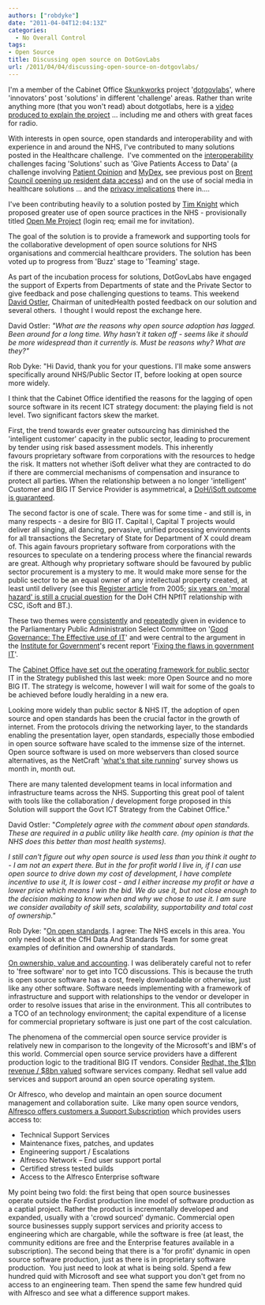 ```yaml
---
authors: ["robdyke"]
date: "2011-04-04T12:04:13Z"
categories:
  - No Overall Control
tags:
- Open Source
title: Discussing open source on DotGovLabs
url: /2011/04/04/discussing-open-source-on-dotgovlabs/
---
```

I'm a member of the Cabinet Office [Skunkworks](http://en.wikipedia.org/wiki/Skunk_Works) project '[dotgovlabs](https://dotgovlabs.direct.gov.uk)', where 'innovators' post 'solutions' in different 'challenge' areas. Rather than write anything more (that you won't read) about dotgotlabs, here is a [video produced to explain the project](http://vimeo.com/21720640) ... including me and others with great faces for radio.

With interests in open source, open standards and interoperability and with experience in and around the NHS, I've contributed to many solutions posted in the Healthcare challenge.  I've commented on the [interoperability](http://www.connectingforhealth.nhs.uk/systemsandservices/interop/making) challenges facing 'Solutions' such as 'Give Patients Access to Data' (a challenge involving [Patient Opinion](http://www.patientopinion.org.uk/) and [MyDex](http://www.mydex.org), see previous post on [Brent Council opening up resident data access](http://www.robdyke.com/noc/2011/03/24/brent-council-to-allow-residents-to-manage-their-personal-data/)) and on the use of social media in healthcare solutions ... and the [privacy implications](http://mmt.me.uk/blog/2010/11/21/nhs-and-tracking/) there in....

I've been contributing heavily to a solution posted by [Tim Knight](http://www.linkedin.com/in/timknight) which proposed greater use of open source practices in the NHS - provisionally titled [Open Me Project](https://dotgovlabs.direct.gov.uk/Page/ViewIdea?ideaid=1293) (login req; email me for invitation).

The goal of the solution is to provide a framework and supporting tools for the collaborative development of open source solutions for NHS organisations and commercial healthcare providers. The solution has been voted up to progress from 'Buzz' stage to 'Teaming' stage.

As part of the incubation process for solutions, DotGovLabs have engaged the support of Experts from Departments of state and the Private Sector to give feedback and pose challenging questions to teams. This weekend [David Ostler](http://www.linkedin.com/profile/view?id=18009701), Chairman of unitedHealth posted feedback on our solution and several others.  I thought I would repost the exchange here.<!--more-->

David Ostler: _"What are the reasons why open source adoption has lagged. Been around for a long time. Why hasn't it taken off - seems like it should be more widespread than it currently is. Must be reasons why? What are they?"_

Rob Dyke: "Hi David, thank you for your questions. I'll make some answers specifically around NHS/Public Sector IT, before looking at open source more widely.

I think that the Cabinet Office identified the reasons for the lagging of open source software in its recent ICT strategy document: the playing field is not level. Two significant factors skew the market.

First, the trend towards ever greater outsourcing has diminished the 'intelligent customer' capacity in the public sector, leading to procurement by tender using risk based assessment models. This inherently favours proprietary software from corporations with the resources to hedge the risk. It matters not whether iSoft deliver what they are contracted to do if there are commercial mechanisms of compensation and insurance to protect all parties. When the relationship between a no longer 'intelligent' Customer and BIG IT Service Provider is asymmetrical, a [DoH/iSoft outcome is guaranteed](http://www.guardian.co.uk/business/2010/mar/31/nhs-software-crisis).

The second factor is one of scale. There was for some time - and still is, in many respects - a desire for BIG IT. Capital I, Capital T projects would deliver all singing, all dancing, pervasive, unified processing environments for all transactions the Secretary of State for Department of X could dream of. This again favours proprietary software from corporations with the resources to speculate on a tendering process where the financial rewards are great. Although why proprietary software should be favoured by public sector procurement is a mystery to me. It would make more sense for the public sector to be an equal owner of any intellectual property created, at least until delivery (see this [Register article](http://www.theregister.co.uk/2005/04/21/moral_hazards_pfi/) from 2005; [six years on 'moral hazard' is still a crucial question](http://blogs.computerworlduk.com/the-tony-collins-blog/2011/03/connelly-stops-short-of-value-for-money-pledge-on-bt-deal/index.htm) for the DoH CfH NPfIT relationship with CSC, iSoft and BT.).

These two themes were [consistently](http://blogs.computerworlduk.com/the-tony-collins-blog/2011/03/my-evidence-to-inquiry-on-government-it-failure/) and [repeatedly](http://www.publications.parliament.uk/pa/cm201011/cmselect/cmpubadm/uc715-ii/uc71501.htm) given in evidence to the Parliamentary Public Administration Select Committee on '[Good Governance: The Effective use of IT](http://www.parliament.uk/business/committees/committees-a-z/commons-select/public-administration-select-committee/news/iq-it/)' and were central to the argument in the [Institute for Government](http://www.instituteforgovernment.org.uk/content/169/fixing-the-flaws-in-government-it)'s recent report '[Fixing the flaws in government IT](http://www.instituteforgovernment.org.uk/publications/23/)'.

The [Cabinet Office have set out the operating framework for public sector](http://www.cabinetoffice.gov.uk/content/government-ict-strategy) IT in the Strategy published this last week: more Open Source and no more BIG IT. The strategy is welcome, however I will wait for some of the goals to be achieved before loudly heralding in a new era.

Looking more widely than public sector & NHS IT, the adoption of open source and open standards has been the crucial factor in the growth of internet. From the protocols driving the networking layer, to the standards enabling the presentation layer, open standards, especially those embodied in open source software have scaled to the immense size of the internet. Open source software is used on more webservers than closed source alternatives, as the NetCraft '[what's that site running](http://news.netcraft.com/archives/category/web-server-survey/)' survey shows us month in, month out.

There are many talented development teams in local information and infrastructure teams across the NHS. Supporting this great pool of talent with tools like the collaboration / development forge proposed in this Solution will support the Govt ICT Strategy from the Cabinet Office."

David Ostler: "_Completely agree with the comment about open standards. These are required in a public utility like health care. (my opinion is that the NHS does this better than most health systems)._

_I still can't figure out why open source is used less than you think it ought to - I am not an expert there. But in the for profit world I live in, if I can use open source to drive down my cost of development, I have complete incentive to use it, It is lower cost - and I either increase my profit or have a lower price which means I win the bid. We do use it, but not close enough to the decision making to know when and why we chose to use it. I am sure we consider availabity of skill sets, scalability, supportability and total cost of ownership."_

Rob Dyke: "<span style="text-decoration: underline;">﻿On open standards</span>. I agree: The NHS excels in this area. You only need look at the CfH Data And Standards Team for some great examples of definition and ownership of standards.

<span style="text-decoration: underline;">On ownership, value and accounting</span>. I was deliberately careful not to refer to 'free software' nor to get into TCO discussions. This is because the truth is open source software has a cost, freely downloadable or otherwise, just like any other software. Software needs implementing with a framework of infrastructure and support with relationships to the vendor or developer in order to resolve issues that arise in the environment. This all contributes to a TCO of an technology environment; the capital expenditure of a license for commercial proprietary software is just one part of the cost calculation.

The phenomena of the commercial open source service provider is relatively new in comparison to the longevity of the Microsoft's and IBM's of this world. Commercial open source service providers have a different production logic to the traditional BIG IT vendors. Consider [Redhat, the $1bn revenue / $8bn valued](http://www.bloomberg.com/news/2011-03-28/hewlett-packard-s-cloud-lag-spurring-lowest-valuation-real-m-a.html) software services company. Redhat sell value add services and support around an open source operating system.

Or Alfresco, who develop and maintain an open source document management and collaboration suite.  Like many open source vendors, [Alfresco offers customers a Support Subscription](http://www.alfresco.com/about/) which provides users access to:

  * Technical Support Services
  * Maintenance fixes, patches, and updates
  * Engineering support / Escalations
  * Alfresco Network – End user support portal
  * Certified stress tested builds
  * Access to the Alfresco Enterprise software

My point being two fold: the first being that open source businesses operate outside the Fordist production line model of software production as a captial project. Rather the product is incrementally developed and expanded, usually with a 'crowd sourced' dymanic. Commercial open source businesses supply support services and priority access to engineering which are chargable, while the software is free (at least, the community editions are free and the Enterprise features available in a subscription). The second being that there is a 'for profit' dynamic in open source software production, just as there is in proprietary software production.  You just need to look at what is being sold. Spend a few hundred quid with Microsoft and see what support you don't get from no access to an engineering team. Then spend the same few hundred quid with Alfresco and see what a difference support makes.